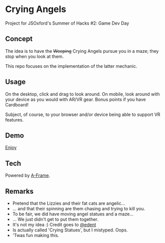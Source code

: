 # Crying Angels
Project for JSOxford's Summer of Hacks #2: Game Dev Day

## Concept
The idea is to have the ~~Weeping~~ Crying Angels pursue you in a maze; they stop when you look at them.

This repo focuses on the implementation of the latter mechanic.

## Usage
On the desktop, click and drag to look around. On mobile, look around with your device as you would with AR/VR gear. Bonus points if you have Cardboard!

Subject, of course, to your browser and/or device being able to support VR features.

## Demo
[Enjoy](https://adjl.github.io/CryingAngels)

## Tech
Powered by [A-Frame](https://aframe.io).

## Remarks
- Pretend that the Lizzies and their fat cats are angelic...
- ... and that their spinning are them chasing and trying to kill you.
- To be fair, we did have moving angel statues and a maze...
- ... We just didn't get to put them together.
- It's not my idea :) Credit goes to [@edent](https://github.com/edent)
- Is actually called 'Crying Statues', but I mistyped. Oops.
- 'Twas fun making this.
